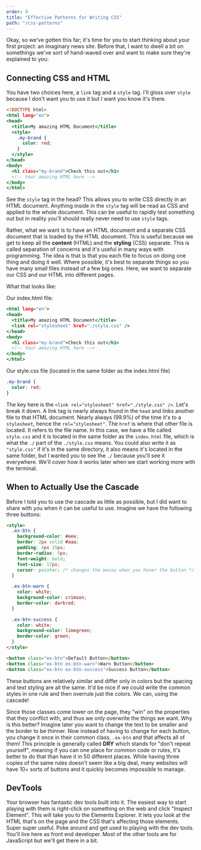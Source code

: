 ```yaml
---
order: 9
title: "Effective Patterns for Writing CSS"
path: "/css-patterns"
---
```


Okay, so we've gotten this far; it's time for you to start thinking about your first project: an imaginary news site. Before that, I want to dwell a bit on somethings we've sort of hand-waved over and want to make sure they're explained to you:

## Connecting CSS and HTML

You have two choices here, a `link` tag and a `style` tag. I'll gloss over `style` because I don't want you to use it but I want you know it's there.

```htm
<!DOCTYPE html>
<html lang="en">
<head>
  <title>My amazing HTML Document</title>
  <style>
    .my-brand {
      color: red;
    }
  </style>
</head>
<body>
  <h1 class="my-brand">Check this out</h1>
  <!-- Your amazing HTML here -->
</body>
</html>
```

See the `style` tag in the head? This allows you to write CSS directly in an HTML document. Anything inside in the `style` tag will be read as CSS and applied to the whole document. This can be useful to rapidly test something out but in reality you'll should really never need to use `style` tags.

Rather, what we want is to have an HTML document and a separate CSS document that is loaded by the HTML document. This is useful because we get to keep all the **content** (HTML) and the **styling** (CSS) separate. This is called separation of concerns and it's useful in many ways with programming. The idea is that is that you each file to focus on doing one thing and doing it well. Where possible, it's best to separate things so you have many small files instead of a few big ones. Here, we want to separate our CSS and our HTML into different pages.

What that looks like:

Our index.html file:

```htm
<html lang="en">
<head>
  <title>My amazing HTML Document</title>
  <link rel="stylesheet" href="./style.css" />
</head>
<body>
  <h1 class="my-brand">Check this out</h1>
  <!-- Your amazing HTML here -->
</body>
</html>
```

Our style.css file (located in the same folder as the index.html file)

```css
.my-brand {
  color: red;
}
```

The key here is the `<link rel="stylesheet" href="./style.css" />`. Let's break it down. A link tag is nearly always found in the `head` and links another file to that HTML document. Nearly always (99.9%) of the time it's to a `stylesheet`, hence the `rel="stylesheet"`. The `href` is where that other file is located. It refers to the file name. In this case, we have a file called `style.css` and it is located in the same folder as the `index.html` file, which is what the `./` part of the `./style.css` means. You could also write it as `"style.css"` if it's in the same directory, it also means it's located in the same folder, but I wanted you to see the `./` because you'll see it everywhere. We'll cover how it works later when we start working more with the terminal.

## When to Actually Use the Cascade

Before I told you to use the cascade as little as possible, but I did want to share with you when it can be useful to use. Imagine we have the following three buttons:

```html
<style>
  .ex-btn {
    background-color: #eee;
    border: 2px solid #aaa;
    padding: 4px 15px;
    border-radius: 5px;
    font-weight: bold;
    font-size: 17px;
    cursor: pointer; /* changes the mouse when you hover the button */
  }

  .ex-btn-warn {
    color: white;
    background-color: crimson;
    border-color: darkred;
  }

  .ex-btn-success {
    color: white;
    background-color: limegreen;
    border-color: green;
  }
</style>

<button class="ex-btn">Default Button</button>
<button class="ex-btn ex-btn-warn">Warn Button</button>
<button class="ex-btn ex-btn-success">Success Button</button>
```

These buttons are relatively similar and differ only in colors but the spacing and text styling are all the same. It'd be nice if we could write the common styles in one rule and then overrule just the colors. We can, using the cascade!

Since those classes come lower on the page, they "win" on the properties that they conflict with, and thus we only overwrite the things we want. Why is this better? Imagine later you want to change the text to be smaller and the border to be thinner. Now instead of having to change for each button, you change it once in their common class, `.ex-btn` and that affects all of them! This principle is generally called **DRY** which stands for "don't repeat yourself", meaning if you can one place for common code or rules, it's better to do that than have it in 50 different places. While having three copies of the same rules doesn't seem like a big deal, many websites will have 10+ sorts of buttons and it quickly becomes impossible to manage.

## DevTools

Your browser has fantastic dev tools built into it. The easiest way to start playing with them is right-click on something on the web and click "Inspect Element". This will take you to the Elements Explorer. It lets you look at the HTML that's on the page and the CSS that's affecting those elements. Super super useful. Poke around and get used to playing with the dev tools. You'll live here as front end developer. Most of the other tools are for JavaScript but we'll get there in a bit.
